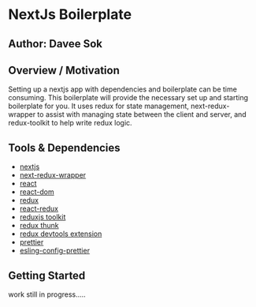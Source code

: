 # NextJs Boilerplate

<!-- https://nextjs-wrapper-redux-toolkit-boilerplate.vercel.app/  -->

## Author: Davee Sok

## Overview / Motivation

Setting up a nextjs app with dependencies and boilerplate can be time consuming. This boilerplate will provide the necessary set up and starting boilerplate for you. It uses redux for state management, next-redux-wrapper to assist with managing state between the client and server, and redux-toolkit to help write redux logic.

## Tools & Dependencies

- [nextjs](https://nextjs.org/docs/getting-started)
- [next-redux-wrapper](https://github.com/kirill-konshin/next-redux-wrapper)
- [react](https://reactjs.org/docs/getting-started.html)
- [react-dom](https://reactjs.org/docs/getting-started.html)
- [redux](https://redux.js.org/introduction/getting-started)
- [react-redux](https://react-redux.js.org/introduction/getting-started)
- [reduxjs toolkit](https://redux-toolkit.js.org/introduction/getting-started)
- [redux thunk](https://redux-toolkit.js.org/introduction/getting-started)
- [redux devtools extension](https://redux-toolkit.js.org/introduction/getting-started)
- [prettier](https://prettier.io/docs/en/install.html)
- [esling-config-prettier](https://github.com/prettier/eslint-config-prettier#installation)

## Getting Started

work still in progress.....
